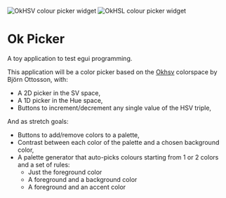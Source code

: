 <!--
SPDX-FileCopyrightText: 2022 Gerry Agbobada <git@gagbo.net>

SPDX-License-Identifier: CC0-1.0
-->

![OkHSV colour picker widget](https://i.imgur.com/MNIiV9H.png)
![OkHSL colour picker widget](https://i.imgur.com/dL9iN5X.png)

# Ok Picker

A toy application to test egui programming.

This application will be a color picker based on the
[Okhsv](https://bottosson.github.io/posts/colorpicker) colorspace by Björn
Ottosson, with:

- A 2D picker in the SV space,
- A 1D picker in the Hue space,
- Buttons to increment/decrement any single value of the HSV triple,

And as stretch goals:
- Buttons to add/remove colors to a palette,
- Contrast between each color of the palette and a chosen background color,
- A palette generator that auto-picks colours starting from 1 or 2 colors and a
  set of rules:
  + Just the foreground color
  + A foreground and a background color
  + A foreground and an accent color
